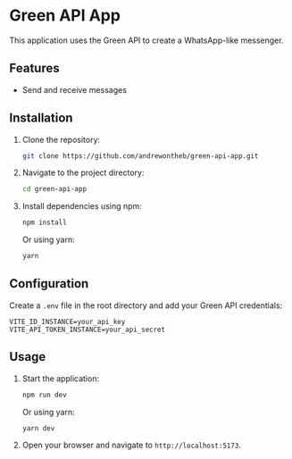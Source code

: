 # Green API App

This application uses the Green API to create a WhatsApp-like messenger.

## Features

- Send and receive messages

## Installation

1. Clone the repository:
    ```sh
    git clone https://github.com/andrewontheb/green-api-app.git
    ```
2. Navigate to the project directory:
    ```sh
    cd green-api-app
    ```
3. Install dependencies using npm:
    ```sh
    npm install
    ```
   Or using yarn:
    ```sh
    yarn
    ```
## Configuration

Create a `.env` file in the root directory and add your Green API credentials:
```
VITE_ID_INSTANCE=your_api_key
VITE_API_TOKEN_INSTANCE=your_api_secret
```

## Usage

1. Start the application:
    ```sh
    npm run dev
    ```
   Or using yarn:
    ```sh
    yarn dev
    ```
2. Open your browser and navigate to `http://localhost:5173`.

